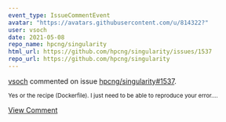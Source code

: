 ```yaml
---
event_type: IssueCommentEvent
avatar: "https://avatars.githubusercontent.com/u/814322?"
user: vsoch
date: 2021-05-08
repo_name: hpcng/singularity
html_url: https://github.com/hpcng/singularity/issues/1537
repo_url: https://github.com/hpcng/singularity
---
```


<a href='https://github.com/vsoch' target='_blank'>vsoch</a> commented on issue <a href='https://github.com/hpcng/singularity/issues/1537' target='_blank'>hpcng/singularity#1537</a>.

<small>Yes or the recipe (Dockerfile). I just need to be able to reproduce your error....</small>

<a href='https://github.com/hpcng/singularity/issues/1537' target='_blank'>View Comment</a>